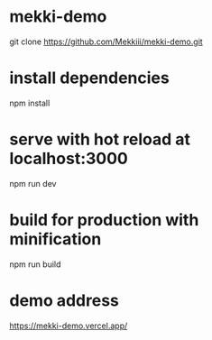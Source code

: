 # mekki-demo
git clone https://github.com/Mekkiii/mekki-demo.git

# install dependencies
npm install

# serve with hot reload at localhost:3000
npm run dev

# build for production with minification
npm run build

# demo address
https://mekki-demo.vercel.app/
